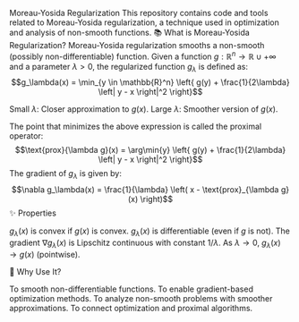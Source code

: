 Moreau-Yosida Regularization
This repository contains code and tools related to Moreau-Yosida regularization, a technique used in optimization and analysis of non-smooth functions.
📚 What is Moreau-Yosida Regularization?
Moreau-Yosida regularization smooths a non-smooth (possibly non-differentiable) function.
Given a function $g : \mathbb{R}^n \to \mathbb{R} \cup {+\infty}$ and a parameter $\lambda > 0$, the regularized function $g_\lambda$ is defined as:
$$g_\lambda(x) = \min_{y \in \mathbb{R}^n} \left{ g(y) + \frac{1}{2\lambda} \left| y - x \right|^2 \right}$$

Small $\lambda$: Closer approximation to $g(x)$.
Large $\lambda$: Smoother version of $g(x)$.

The point that minimizes the above expression is called the proximal operator:
$$\text{prox}{\lambda g}(x) = \arg\min{y} \left{ g(y) + \frac{1}{2\lambda} \left| y - x \right|^2 \right}$$
The gradient of $g_\lambda$ is given by:
$$\nabla g_\lambda(x) = \frac{1}{\lambda} \left( x - \text{prox}_{\lambda g}(x) \right)$$
✨ Properties

$g_\lambda(x)$ is convex if $g(x)$ is convex.
$g_\lambda(x)$ is differentiable (even if $g$ is not).
The gradient $\nabla g_\lambda(x)$ is Lipschitz continuous with constant $1/\lambda$.
As $\lambda \to 0$, $g_\lambda(x) \to g(x)$ (pointwise).

🎯 Why Use It?

To smooth non-differentiable functions.
To enable gradient-based optimization methods.
To analyze non-smooth problems with smoother approximations.
To connect optimization and proximal algorithms.

